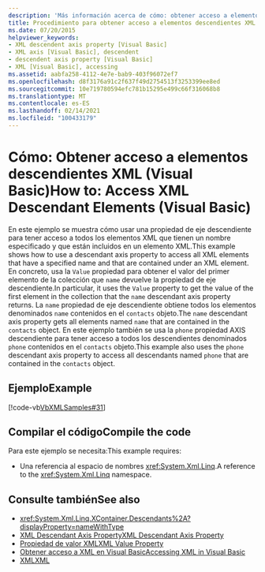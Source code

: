 ```yaml
---
description: 'Más información acerca de cómo: obtener acceso a elementos descendientes XML (Visual Basic)'
title: Procedimiento para obtener acceso a elementos descendientes XML
ms.date: 07/20/2015
helpviewer_keywords:
- XML descendent axis property [Visual Basic]
- XML axis [Visual Basic], descendent
- descendent axis property [Visual Basic]
- XML [Visual Basic], accessing
ms.assetid: aabfa258-4112-4e7e-bab9-403f96072ef7
ms.openlocfilehash: d8f3176a91c2f637f49d2754513f3253399ee8ed
ms.sourcegitcommit: 10e719780594efc781b15295e499c66f316068b8
ms.translationtype: MT
ms.contentlocale: es-ES
ms.lasthandoff: 02/14/2021
ms.locfileid: "100433179"
---
```

# <a name="how-to-access-xml-descendant-elements-visual-basic"></a><span data-ttu-id="f04f3-103">Cómo: Obtener acceso a elementos descendientes XML (Visual Basic)</span><span class="sxs-lookup"><span data-stu-id="f04f3-103">How to: Access XML Descendant Elements (Visual Basic)</span></span>

<span data-ttu-id="f04f3-104">En este ejemplo se muestra cómo usar una propiedad de eje descendiente para tener acceso a todos los elementos XML que tienen un nombre especificado y que están incluidos en un elemento XML.</span><span class="sxs-lookup"><span data-stu-id="f04f3-104">This example shows how to use a descendant axis property to access all XML elements that have a specified name and that are contained under an XML element.</span></span> <span data-ttu-id="f04f3-105">En concreto, usa la `Value` propiedad para obtener el valor del primer elemento de la colección que `name` devuelve la propiedad de eje descendiente.</span><span class="sxs-lookup"><span data-stu-id="f04f3-105">In particular, it uses the `Value` property to get the value of the first element in the collection that the `name` descendant axis property returns.</span></span> <span data-ttu-id="f04f3-106">La `name` propiedad de eje descendiente obtiene todos los elementos denominados `name` contenidos en el `contacts` objeto.</span><span class="sxs-lookup"><span data-stu-id="f04f3-106">The `name` descendant axis property gets all elements named `name` that are contained in the `contacts` object.</span></span> <span data-ttu-id="f04f3-107">En este ejemplo también se usa la `phone` propiedad AXIS descendiente para tener acceso a todos los descendientes denominados `phone` contenidos en el `contacts` objeto.</span><span class="sxs-lookup"><span data-stu-id="f04f3-107">This example also uses the `phone` descendant axis property to access all descendants named `phone` that are contained in the `contacts` object.</span></span>  
  
## <a name="example"></a><span data-ttu-id="f04f3-108">Ejemplo</span><span class="sxs-lookup"><span data-stu-id="f04f3-108">Example</span></span>  

 [!code-vb[VbXMLSamples#31](~/samples/snippets/visualbasic/VS_Snippets_VBCSharp/VbXMLSamples/VB/XMLSamples13.vb#31)]  
  
## <a name="compile-the-code"></a><span data-ttu-id="f04f3-109">Compilar el código</span><span class="sxs-lookup"><span data-stu-id="f04f3-109">Compile the code</span></span>  

 <span data-ttu-id="f04f3-110">Para este ejemplo se necesita:</span><span class="sxs-lookup"><span data-stu-id="f04f3-110">This example requires:</span></span>  
  
- <span data-ttu-id="f04f3-111">Una referencia al espacio de nombres <xref:System.Xml.Linq>.</span><span class="sxs-lookup"><span data-stu-id="f04f3-111">A reference to the <xref:System.Xml.Linq> namespace.</span></span>  
  
## <a name="see-also"></a><span data-ttu-id="f04f3-112">Consulte también</span><span class="sxs-lookup"><span data-stu-id="f04f3-112">See also</span></span>

- <xref:System.Xml.Linq.XContainer.Descendants%2A?displayProperty=nameWithType>
- [<span data-ttu-id="f04f3-113">XML Descendant Axis Property</span><span class="sxs-lookup"><span data-stu-id="f04f3-113">XML Descendant Axis Property</span></span>](../../../language-reference/xml-axis/xml-descendant-axis-property.md)
- [<span data-ttu-id="f04f3-114">Propiedad de valor XML</span><span class="sxs-lookup"><span data-stu-id="f04f3-114">XML Value Property</span></span>](../../../language-reference/xml-axis/xml-value-property.md)
- [<span data-ttu-id="f04f3-115">Obtener acceso a XML en Visual Basic</span><span class="sxs-lookup"><span data-stu-id="f04f3-115">Accessing XML in Visual Basic</span></span>](accessing-xml.md)
- [<span data-ttu-id="f04f3-116">XML</span><span class="sxs-lookup"><span data-stu-id="f04f3-116">XML</span></span>](index.md)
